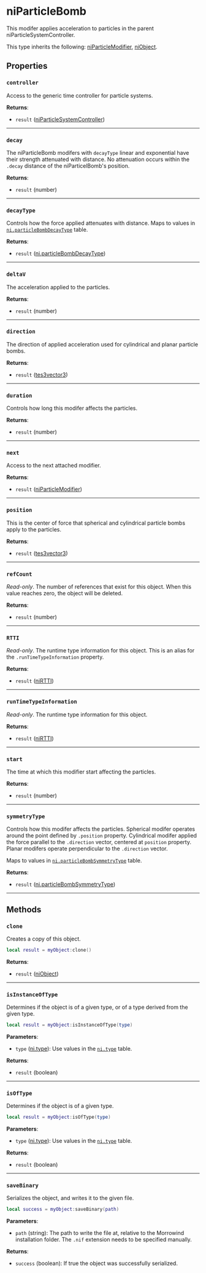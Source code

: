 # niParticleBomb
<div class="search_terms" style="display: none">niparticlebomb, particlebomb</div>

<!---
	This file is autogenerated. Do not edit this file manually. Your changes will be ignored.
	More information: https://github.com/MWSE/MWSE/tree/master/docs
-->

This modifer applies acceleration to particles in the parent niParticleSystemController.

This type inherits the following: [niParticleModifier](../types/niParticleModifier.md), [niObject](../types/niObject.md).
## Properties

### `controller`
<div class="search_terms" style="display: none">controller</div>

Access to the generic time controller for particle systems.

**Returns**:

* `result` ([niParticleSystemController](../types/niParticleSystemController.md))

***

### `decay`
<div class="search_terms" style="display: none">decay</div>

The niParticleBomb modifers with `decayType` linear and exponential have their strength attenuated with distance. No attenuation occurs within the `.decay` distance of the niParticelBomb's position.

**Returns**:

* `result` (number)

***

### `decayType`
<div class="search_terms" style="display: none">decaytype</div>

Controls how the force applied attenuates with distance. Maps to values in [`ni.particleBombDecayType`](https://mwse.github.io/MWSE/references/ni/particle-bomb-decay-types/) table.

**Returns**:

* `result` ([ni.particleBombDecayType](../references/ni/particle-bomb-decay-types.md))

***

### `deltaV`
<div class="search_terms" style="display: none">deltav</div>

The acceleration applied to the particles.

**Returns**:

* `result` (number)

***

### `direction`
<div class="search_terms" style="display: none">direction</div>

The direction of applied acceleration used for cylindrical and planar particle bombs.

**Returns**:

* `result` ([tes3vector3](../types/tes3vector3.md))

***

### `duration`
<div class="search_terms" style="display: none">duration</div>

Controls how long this modifer affects the particles.

**Returns**:

* `result` (number)

***

### `next`
<div class="search_terms" style="display: none">next</div>

Access to the next attached modifier.

**Returns**:

* `result` ([niParticleModifier](../types/niParticleModifier.md))

***

### `position`
<div class="search_terms" style="display: none">position</div>

This is the center of force that spherical and cylindrical particle bombs apply to the particles.

**Returns**:

* `result` ([tes3vector3](../types/tes3vector3.md))

***

### `refCount`
<div class="search_terms" style="display: none">refcount</div>

*Read-only*. The number of references that exist for this object. When this value reaches zero, the object will be deleted.

**Returns**:

* `result` (number)

***

### `RTTI`
<div class="search_terms" style="display: none">rtti</div>

*Read-only*. The runtime type information for this object. This is an alias for the `.runTimeTypeInformation` property.

**Returns**:

* `result` ([niRTTI](../types/niRTTI.md))

***

### `runTimeTypeInformation`
<div class="search_terms" style="display: none">runtimetypeinformation</div>

*Read-only*. The runtime type information for this object.

**Returns**:

* `result` ([niRTTI](../types/niRTTI.md))

***

### `start`
<div class="search_terms" style="display: none">start</div>

The time at which this modifier start affecting the particles.

**Returns**:

* `result` (number)

***

### `symmetryType`
<div class="search_terms" style="display: none">symmetrytype</div>

Controls how this modifer affects the particles. Spherical modifer operates around the point defined by `.position` property. Cylindrical modifer applied the force parallel to the `.direction` vector, centered at `position` property. Planar modifers operate perpendicular to the `.direction` vector.

Maps to values in [`ni.particleBombSymmetryType`](https://mwse.github.io/MWSE/references/ni/particle-bomb-symmetry-types/) table.

**Returns**:

* `result` ([ni.particleBombSymmetryType](../references/ni/particle-bomb-symmetry-types.md))

***

## Methods

### `clone`
<div class="search_terms" style="display: none">clone</div>

Creates a copy of this object.

```lua
local result = myObject:clone()
```

**Returns**:

* `result` ([niObject](../types/niObject.md))

***

### `isInstanceOfType`
<div class="search_terms" style="display: none">isinstanceoftype, instanceoftype</div>

Determines if the object is of a given type, or of a type derived from the given type.

```lua
local result = myObject:isInstanceOfType(type)
```

**Parameters**:

* `type` ([ni.type](../references/ni/types.md)): Use values in the [`ni.type`](https://mwse.github.io/MWSE/references/ni/types/) table.

**Returns**:

* `result` (boolean)

***

### `isOfType`
<div class="search_terms" style="display: none">isoftype, oftype</div>

Determines if the object is of a given type.

```lua
local result = myObject:isOfType(type)
```

**Parameters**:

* `type` ([ni.type](../references/ni/types.md)): Use values in the [`ni.type`](https://mwse.github.io/MWSE/references/ni/types/) table.

**Returns**:

* `result` (boolean)

***

### `saveBinary`
<div class="search_terms" style="display: none">savebinary</div>

Serializes the object, and writes it to the given file.

```lua
local success = myObject:saveBinary(path)
```

**Parameters**:

* `path` (string): The path to write the file at, relative to the Morrowind installation folder. The `.nif` extension needs to be specified manually.

**Returns**:

* `success` (boolean): If true the object was successfully serialized.

